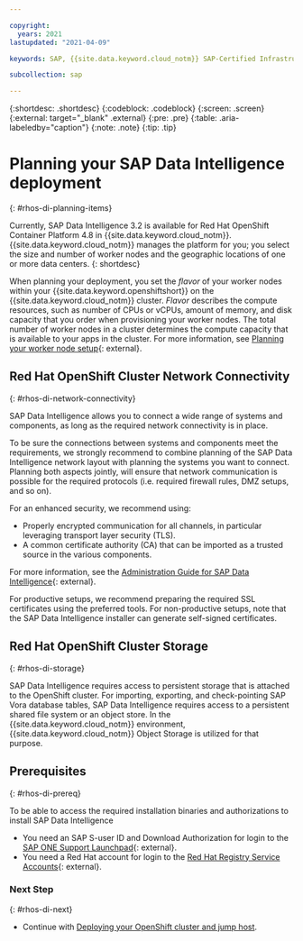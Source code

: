 ```yaml
---

copyright:
  years: 2021
lastupdated: "2021-04-09"

keywords: SAP, {{site.data.keyword.cloud_notm}} SAP-Certified Infrastructure, {{site.data.keyword.ibm_cloud_sap}}, SAP Workloads, SAP Data Intelligence, {{site.data.keyword.cos_full_notm}}, {{site.data.keyword.cos_short}}, {{site.data.keyword.openshiftlong_notm}}, {{site.data.keyword.openshiftshort}}, Red Hat Enterprise Linux, data orchestration, data governance, data integration

subcollection: sap

---
```


{:shortdesc: .shortdesc}
{:codeblock: .codeblock}
{:screen: .screen}
{:external: target="_blank" .external}
{:pre: .pre}
{:table: .aria-labeledby="caption"}
{:note: .note}
{:tip: .tip}

# Planning your SAP Data Intelligence deployment
{: #rhos-di-planning-items}

Currently, SAP Data Intelligence 3.2 is available for Red Hat OpenShift Container Platform 4.8 in {{site.data.keyword.cloud_notm}}. {{site.data.keyword.cloud_notm}} manages the platform for you; you select the size and number of worker nodes and the geographic locations of one or more data centers.
{: shortdesc}

When planning your deployment, you set the _flavor_ of your worker nodes within your {{site.data.keyword.openshiftshort}} on the {{site.data.keyword.cloud_notm}} cluster. _Flavor_ describes the compute resources, such as number of CPUs or vCPUs, amount of memory, and disk capacity that you order when provisioning your worker nodes. The total number of worker nodes in a cluster determines the compute capacity that is available to your apps in the cluster. For more information, see [Planning your worker node setup](/docs/openshift?topic=openshift-planning_worker_nodes){: external}.

## Red Hat OpenShift Cluster Network Connectivity
{: #rhos-di-network-connectivity}

SAP Data Intelligence allows you to connect a wide range of systems and components, as long as the required network connectivity is in place.

To be sure the connections between systems and components meet the requirements, we strongly recommend to combine planning of the SAP Data Intelligence network layout with planning the systems you want to connect. Planning both aspects jointly, will ensure that network communication is possible for the required protocols (i.e. required firewall rules, DMZ setups, and so on).

For an enhanced security, we recommend using:
*  Properly encrypted communication for all channels, in particular leveraging transport layer security (TLS). 
*  A common certificate authority (CA) that can be imported as a trusted source in the various components. 

For more information, see the [Administration Guide for SAP Data Intelligence](https://help.sap.com/viewer/b13b5722c8ff4bf9bb097251310031d0/latest/en-US/884ffcd587784ed2a311b2c19feb8410.html){: external}.

For productive setups, we recommend preparing the required SSL certificates using the preferred tools. For non-productive setups, note that the SAP Data Intelligence installer can generate self-signed certificates. 

##  Red Hat OpenShift Cluster Storage
{: #rhos-di-storage}

SAP Data Intelligence requires access to persistent storage that is attached to the OpenShift cluster. For importing, exporting, and check-pointing SAP Vora database tables, SAP Data Intelligence requires access to a persistent shared file system or an object store.  In the {{site.data.keyword.cloud_notm}} environment, {{site.data.keyword.cloud_notm}} Object Storage is utilized for that purpose.


##  Prerequisites
{: #rhos-di-prereq}

To be able to access the required installation binaries and authorizations to install SAP Data Intelligence
* You need an SAP S-user ID and Download Authorization for login to the [SAP ONE Support Launchpad](https://launchpad.support.sap.com){: external}.
* You need a Red Hat account for login to the [Red Hat Registry Service Accounts](https://access.redhat.com/terms-based-registry/){: external}.
 


### Next Step
{: #rhos-di-next}

* Continue with [Deploying your OpenShift cluster and jump host](/docs/sap?topic=sap-rhos-di-set-up-cluster).
